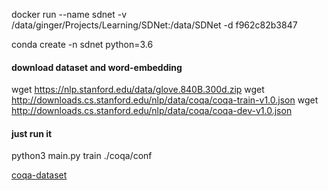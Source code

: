 
docker run --name sdnet -v /data/ginger/Projects/Learning/SDNet:/data/SDNet -d f962c82b3847

conda create -n sdnet python=3.6

#### download dataset and word-embedding
wget https://nlp.stanford.edu/data/glove.840B.300d.zip
wget http://downloads.cs.stanford.edu/nlp/data/coqa/coqa-train-v1.0.json
wget http://downloads.cs.stanford.edu/nlp/data/coqa/coqa-dev-v1.0.json

#### just run it
python3 main.py train ./coqa/conf

[coqa-dataset](https://stanfordnlp.github.io/coqa/)